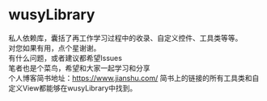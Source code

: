 # wusyLibrary
私人依赖库，囊括了再工作学习过程中的收录、自定义控件、工具类等等。  
对您如果有用，点个星谢谢。  
有什么问题，或者建议都希望Issues  
笔者也是个菜鸟，希望和大家一起学习和分享  
个人博客简书地址：https://www.jianshu.com/ 简书上的链接的所有工具类和自定义View都能够在wusyLibrary中找到。  
